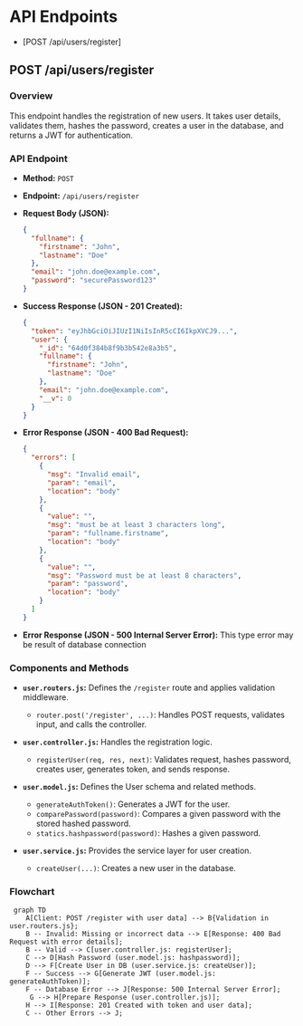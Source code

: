# API Endpoints

- [POST /api/users/register]

## POST /api/users/register

### Overview

This endpoint handles the registration of new users. It takes user details, validates them, hashes the password, creates a user in the database, and returns a JWT for authentication.

### API Endpoint

- **Method:** `POST`
- **Endpoint:** `/api/users/register`

- **Request Body (JSON):**

  ```json
  {
    "fullname": {
      "firstname": "John",
      "lastname": "Doe"
    },
    "email": "john.doe@example.com",
    "password": "securePassword123"
  }
  ```

- **Success Response (JSON - 201 Created):**

  ```json
  {
    "token": "eyJhbGciOiJIUzI1NiIsInR5cCI6IkpXVCJ9...",
    "user": {
      "_id": "64d0f384b8f9b3b542e8a3b5",
      "fullname": {
        "firstname": "John",
        "lastname": "Doe"
      },
      "email": "john.doe@example.com",
      "__v": 0
    }
  }
  ```

- **Error Response (JSON - 400 Bad Request):**

  ```json
  {
    "errors": [
      {
        "msg": "Invalid email",
        "param": "email",
        "location": "body"
      },
      {
        "value": "",
        "msg": "must be at least 3 characters long",
        "param": "fullname.firstname",
        "location": "body"
      },
      {
        "value": "",
        "msg": "Password must be at least 8 characters",
        "param": "password",
        "location": "body"
      }
    ]
  }
  ```

- **Error Response (JSON - 500 Internal Server Error):**
  This type error may be result of database connection

### Components and Methods

- **`user.routers.js`:** Defines the `/register` route and applies validation middleware.

  - `router.post('/register', ...)`: Handles POST requests, validates input, and calls the controller.

- **`user.controller.js`:** Handles the registration logic.

  - `registerUser(req, res, next)`: Validates request, hashes password, creates user, generates token, and sends response.

- **`user.model.js`:** Defines the User schema and related methods.

  - `generateAuthToken()`: Generates a JWT for the user.
  - `comparePassword(password)`: Compares a given password with the stored hashed password.
  - `statics.hashpassword(password)`: Hashes a given password.

- **`user.service.js`:** Provides the service layer for user creation.
  - `createUser(...)`: Creates a new user in the database.

### Flowchart

```mermaid
 graph TD
    A[Client: POST /register with user data] --> B{Validation in user.routers.js};
    B -- Invalid: Missing or incorrect data --> E[Response: 400 Bad Request with error details];
    B -- Valid --> C[user.controller.js: registerUser];
    C --> D[Hash Password (user.model.js: hashpassword)];
    D --> F[Create User in DB (user.service.js: createUser)];
    F -- Success --> G[Generate JWT (user.model.js: generateAuthToken)];
    F -- Database Error --> J[Response: 500 Internal Server Error];
     G --> H[Prepare Response (user.controller.js)];
    H --> I[Response: 201 Created with token and user data];
    C -- Other Errors --> J;
```
